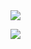 <img src="https://www.codewars.com/users/Svygzhryr/badges/large">

<p align="center">
    
![](https://leetcard.jacoblin.cool/svygzhryr?ext=activity) 
    
</p>












